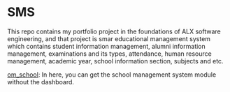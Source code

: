 # SMS
This repo contains my portfolio project in the foundations of ALX software engineering, and that project is smar educational management system which contains student information management, alumni information management, examinations and its types, attendance, human resource management, academic year, school information section, subjects and etc.

[om_school](./om_school): In here, you can get the school management system module without the dashboard.

